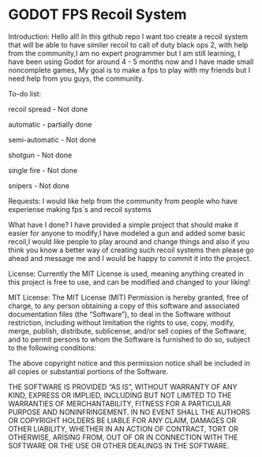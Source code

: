 # GODOT FPS Recoil System
Introduction:
Hello all! In this github repo I want too create a recoil system that will be able to have similer recoil to call of duty black ops 2, with help from the community,I am no expert programmer but I am still learning, I have been using Godot for around 4 - 5 months now and I have made small noncomplete games, My goal is to make a fps to play with my friends but I need help from you guys, the community.

To-do list:
  
  recoil spread - Not done
  
  automatic - partially done
  
  semi-automatic - Not done
  
  shotgun - Not done
  
  single fire - Not done
  
  snipers - Not done
  
  
 Requests:
 I would like help from the community from people who have experiense making fps´s and recoil systems
 
 
 
 What have I done?
 I have provided a simple project that should make it easier for anyone to modify,I have modeled a gun and added some basic recoil,I would like people to play
 around and change things and also if you think you know a better way of creating such recoil systems then please go ahead and message me and I would be happy to 
 commit it into the project.
 
 
 
 
 
 
 
 License:
 Currently the MIT License is used, meaning anything created in this project is free to use, and can be modified and changed to your liking!
 
 MIT License:
  The MIT License (MIT)
Permission is hereby granted, free of charge, to any person obtaining a copy of this software and associated documentation files (the “Software”), to deal in the Software without restriction, including without limitation the rights to use, copy, modify, merge, publish, distribute, sublicense, and/or sell copies of the Software, and to permit persons to whom the Software is furnished to do so, subject to the following conditions:

The above copyright notice and this permission notice shall be included in all copies or substantial portions of the Software.

THE SOFTWARE IS PROVIDED “AS IS”, WITHOUT WARRANTY OF ANY KIND, EXPRESS OR IMPLIED, INCLUDING BUT NOT LIMITED TO THE WARRANTIES OF MERCHANTABILITY, FITNESS FOR A PARTICULAR PURPOSE AND NONINFRINGEMENT. IN NO EVENT SHALL THE AUTHORS OR COPYRIGHT HOLDERS BE LIABLE FOR ANY CLAIM, DAMAGES OR OTHER LIABILITY, WHETHER IN AN ACTION OF CONTRACT, TORT OR OTHERWISE, ARISING FROM, OUT OF OR IN CONNECTION WITH THE SOFTWARE OR THE USE OR OTHER DEALINGS IN THE SOFTWARE.
